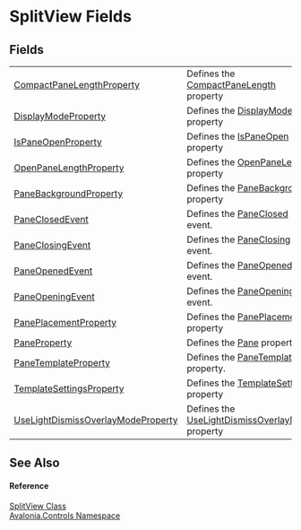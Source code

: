 # SplitView Fields




## Fields
<table>
<tr>
<td><a href="F_Avalonia_Controls_SplitView_CompactPaneLengthProperty">CompactPaneLengthProperty</a></td>
<td>Defines the <a href="P_Avalonia_Controls_SplitView_CompactPaneLength">CompactPaneLength</a> property</td>
</tr>
<tr>
<td><a href="F_Avalonia_Controls_SplitView_DisplayModeProperty">DisplayModeProperty</a></td>
<td>Defines the <a href="P_Avalonia_Controls_SplitView_DisplayMode">DisplayMode</a> property</td>
</tr>
<tr>
<td><a href="F_Avalonia_Controls_SplitView_IsPaneOpenProperty">IsPaneOpenProperty</a></td>
<td>Defines the <a href="P_Avalonia_Controls_SplitView_IsPaneOpen">IsPaneOpen</a> property</td>
</tr>
<tr>
<td><a href="F_Avalonia_Controls_SplitView_OpenPaneLengthProperty">OpenPaneLengthProperty</a></td>
<td>Defines the <a href="P_Avalonia_Controls_SplitView_OpenPaneLength">OpenPaneLength</a> property</td>
</tr>
<tr>
<td><a href="F_Avalonia_Controls_SplitView_PaneBackgroundProperty">PaneBackgroundProperty</a></td>
<td>Defines the <a href="P_Avalonia_Controls_SplitView_PaneBackground">PaneBackground</a> property</td>
</tr>
<tr>
<td><a href="F_Avalonia_Controls_SplitView_PaneClosedEvent">PaneClosedEvent</a></td>
<td>Defines the <a href="E_Avalonia_Controls_SplitView_PaneClosed">PaneClosed</a> event.</td>
</tr>
<tr>
<td><a href="F_Avalonia_Controls_SplitView_PaneClosingEvent">PaneClosingEvent</a></td>
<td>Defines the <a href="E_Avalonia_Controls_SplitView_PaneClosing">PaneClosing</a> event.</td>
</tr>
<tr>
<td><a href="F_Avalonia_Controls_SplitView_PaneOpenedEvent">PaneOpenedEvent</a></td>
<td>Defines the <a href="E_Avalonia_Controls_SplitView_PaneOpened">PaneOpened</a> event.</td>
</tr>
<tr>
<td><a href="F_Avalonia_Controls_SplitView_PaneOpeningEvent">PaneOpeningEvent</a></td>
<td>Defines the <a href="E_Avalonia_Controls_SplitView_PaneOpening">PaneOpening</a> event.</td>
</tr>
<tr>
<td><a href="F_Avalonia_Controls_SplitView_PanePlacementProperty">PanePlacementProperty</a></td>
<td>Defines the <a href="P_Avalonia_Controls_SplitView_PanePlacement">PanePlacement</a> property</td>
</tr>
<tr>
<td><a href="F_Avalonia_Controls_SplitView_PaneProperty">PaneProperty</a></td>
<td>Defines the <a href="P_Avalonia_Controls_SplitView_Pane">Pane</a> property</td>
</tr>
<tr>
<td><a href="F_Avalonia_Controls_SplitView_PaneTemplateProperty">PaneTemplateProperty</a></td>
<td>Defines the <a href="P_Avalonia_Controls_SplitView_PaneTemplate">PaneTemplate</a> property.</td>
</tr>
<tr>
<td><a href="F_Avalonia_Controls_SplitView_TemplateSettingsProperty">TemplateSettingsProperty</a></td>
<td>Defines the <a href="P_Avalonia_Controls_SplitView_TemplateSettings">TemplateSettings</a> property</td>
</tr>
<tr>
<td><a href="F_Avalonia_Controls_SplitView_UseLightDismissOverlayModeProperty">UseLightDismissOverlayModeProperty</a></td>
<td>Defines the <a href="P_Avalonia_Controls_SplitView_UseLightDismissOverlayMode">UseLightDismissOverlayMode</a> property</td>
</tr>
</table>

## See Also


#### Reference
<a href="T_Avalonia_Controls_SplitView">SplitView Class</a>  
<a href="N_Avalonia_Controls">Avalonia.Controls Namespace</a>  

